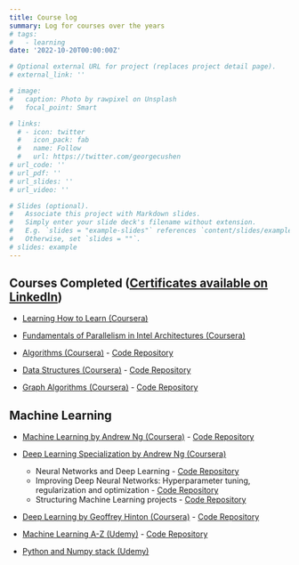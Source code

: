 ```yaml
---
title: Course log
summary: Log for courses over the years
# tags:
#   - learning
date: '2022-10-20T00:00:00Z'

# Optional external URL for project (replaces project detail page).
# external_link: ''

# image:
#   caption: Photo by rawpixel on Unsplash
#   focal_point: Smart

# links:
  # - icon: twitter
  #   icon_pack: fab
  #   name: Follow
  #   url: https://twitter.com/georgecushen
# url_code: ''
# url_pdf: ''
# url_slides: ''
# url_video: ''

# Slides (optional).
#   Associate this project with Markdown slides.
#   Simply enter your slide deck's filename without extension.
#   E.g. `slides = "example-slides"` references `content/slides/example-slides.md`.
#   Otherwise, set `slides = ""`.
# slides: example
---
```

## Courses Completed ([Certificates available on LinkedIn](https://www.linkedin.com/in/adityamanglik/))

* [Learning How to Learn (Coursera)](https://www.coursera.org/learn/learning-how-to-learn)

* [Fundamentals of Parallelism in Intel Architectures (Coursera)](https://github.com/adityamanglik/Online_Courses/Fundamentals%20of%20Parallelism%20in%20Intel%20Architectures)

* [Algorithms (Coursera)](https://www.coursera.org/learn/algorithmic-toolbox) - [Code Repository](https://github.com/adityamanglik/Algorithm-Implementations/)

* [Data Structures (Coursera)](https://www.coursera.org/learn/data-structures) - [Code Repository](https://github.com/adityamanglik/Algorithm-Implementations/)

* [Graph Algorithms (Coursera)](https://www.coursera.org/learn/algorithms-on-graphs) - [Code Repository](https://github.com/adityamanglik/Algorithm-Implementations/)

<!-- * [String Algorithms (Coursera)](https://www.coursera.org/learn/algorithms-on-strings) - [Code Repository](https://github.com/adityamanglik/Algorithm-Implementations/)

* [Advanced Algorithms and Analysis (Coursera)](https://www.coursera.org/learn/advanced-algorithms-and-complexity) - [Code Repository](https://github.com/adityamanglik/Algorithm-Implementations/) -->

## Machine Learning

* [Machine Learning by Andrew Ng (Coursera)](https://www.coursera.org/learn/machine-learning) - [Code Repository](https://github.com/adityamanglik/ml-coursera-python-assignments)

* [Deep Learning Specialization by Andrew Ng (Coursera)](https://www.coursera.org/specializations/deep-learning)
  * Neural Networks and Deep Learning - [Code Repository](https://github.com/adityamanglik/Deep-Learning-Courses/tree/master/Deep%20Learning%20Specialization%20-%20Andrew%20Ng/Course%201)
  * Improving Deep Neural Networks: Hyperparameter tuning, regularization and optimization - [Code Repository](https://github.com/adityamanglik/Deep-Learning-Courses/tree/master/Deep%20Learning%20Specialization%20-%20Andrew%20Ng/Course%202)
  * Structuring Machine Learning projects - [Code Repository](https://github.com/adityamanglik/Deep-Learning-Courses)

* [Deep Learning by Geoffrey Hinton (Coursera)](https://www.coursera.org/instructor/~831097) - [Code Repository](https://github.com/adityamanglik/ml-coursera-python-assignments)

* [Machine Learning A-Z (Udemy)](https://www.udemy.com/course/machinelearning/) - [Code Repository](https://github.com/adityamanglik/Algorithm-Implementations/tree/master/Machine%20Learning/Sklearn%20Implementations)

* [Python and Numpy stack (Udemy)](https://www.udemy.com/deep-learning-prerequisites-the-numpy-stack-in-python/learn/)
<!-- 
## Kaggle Competitions

* [Titanic challenge](/post/first-kaggle-competition/) - [Kaggle Notebook](https://www.kaggle.com/carpediemed/kernel62281fa024)

* Cats vs Dogs - [Kaggle Notebook](https://www.kaggle.com/carpediemed/dogs-vs-cats-custom-network-09-04-2020) -->